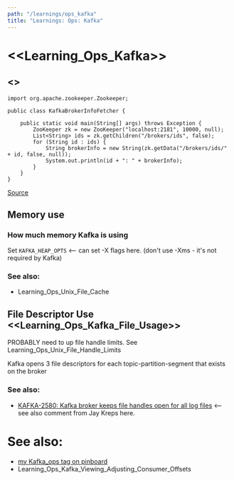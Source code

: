 ```yaml
---
path: "/learnings/ops_kafka"
title: "Learnings: Ops: Kafka"
---
```


# <<Learning_Ops_Kafka>>


## <<ListingAllBrokersInCluster>>

    import org.apache.zookeeper.Zookeeper;
    
    public class KafkaBrokerInfoFetcher {

        public static void main(String[] args) throws Exception {
            ZooKeeper zk = new ZooKeeper("localhost:2181", 10000, null);
            List<String> ids = zk.getChildren("/brokers/ids", false);
            for (String id : ids) {
                String brokerInfo = new String(zk.getData("/brokers/ids/" + id, false, null));
                System.out.println(id + ": " + brokerInfo);
            }
        }
    }

[Source](https://stackoverflow.com/a/29521307/224334)

## Memory use

### How much memory Kafka is using

Set `KAFKA_HEAP_OPTS` <-- can set -X flags here.
(don't use -Xms - it's not required by Kafka)

### See also:

  * Learning_Ops_Unix_File_Cache

## File Descriptor Use <<Learning_Ops_Kafka_File_Usage>>

PROBABLY need to up file handle limits. See Learning_Ops_Unix_File_Handle_Limits

Kafka opens 3 file descriptors for each topic-partition-segment that exists on the broker

### See also:

  * [KAFKA-2580: Kafka broker keeps file handles open for all log files](https://issues.apache.org/jira/browse/KAFKA-2580) <-- see also comment from Jay Kreps here.


# See also:

  * [my Kafka_ops tag on pinboard](https://pinboard.in/u:rwilcox/t:kafka_ops)
  * Learning_Ops_Kafka_Viewing_Adjusting_Consumer_Offsets
